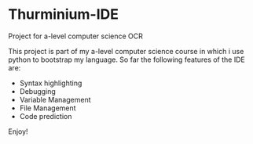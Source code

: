 # Thurminium-IDE
Project for a-level computer science OCR

This project is part of my a-level computer science course in which i use python to bootstrap my language.
So far the following features of the IDE are:
  - Syntax highlighting
  - Debugging
  - Variable Management
  - File Management
  - Code prediction
  
Enjoy!
